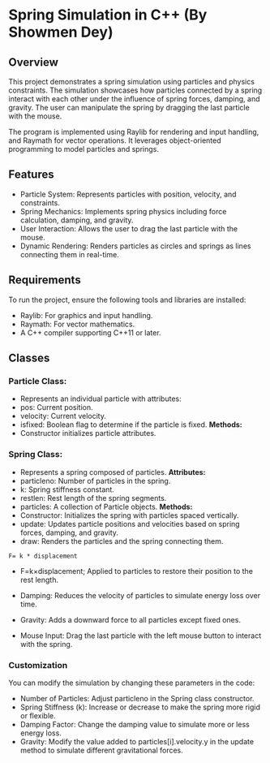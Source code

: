 # Spring Simulation in C++ (By Showmen Dey)
## Overview
This project demonstrates a spring simulation using particles and physics constraints. The simulation showcases how particles connected by a spring interact with each other under the influence of spring forces, damping, and gravity. The user can manipulate the spring by dragging the last particle with the mouse.

The program is implemented using Raylib for rendering and input handling, and Raymath for vector operations. It leverages object-oriented programming to model particles and springs.

## Features
- Particle System: Represents particles with position, velocity, and constraints.
- Spring Mechanics: Implements spring physics including force calculation, damping, and gravity.
- User Interaction: Allows the user to drag the last particle with the mouse.
- Dynamic Rendering: Renders particles as circles and springs as lines connecting them in real-time.
## Requirements
To run the project, ensure the following tools and libraries are installed:

- Raylib: For graphics and input handling.
- Raymath: For vector mathematics.
- A C++ compiler supporting C++11 or later.


## Classes
### Particle Class:

- Represents an individual particle with attributes:
- pos: Current position.
- velocity: Current velocity.
- isfixed: Boolean flag to determine if the particle is fixed.
**Methods:**
- Constructor initializes particle attributes.


### Spring Class:
- Represents a spring composed of particles.
**Attributes:**
- particleno: Number of particles in the spring.
- k: Spring stiffness constant.
- restlen: Rest length of the spring segments.
- particles: A collection of Particle objects.
**Methods:**
- Constructor: Initializes the spring with particles spaced vertically.
- update: Updates particle positions and velocities based on spring forces, damping, and gravity.
- draw: Renders the particles and the spring connecting them.
```
F= k * displacement
```

- F=k×displacement; Applied to particles to restore their position to the rest length.
- Damping: Reduces the velocity of particles to simulate energy loss over time.
- Gravity: Adds a downward force to all particles except fixed ones.

- Mouse Input: Drag the last particle with the left mouse button to interact with the spring.
### Customization
You can modify the simulation by changing these parameters in the code:

- Number of Particles: Adjust particleno in the Spring class constructor.
- Spring Stiffness (k): Increase or decrease to make the spring more rigid or flexible.
- Damping Factor: Change the damping value to simulate more or less energy loss.
- Gravity: Modify the value added to particles[i].velocity.y in the update method to simulate different gravitational forces.
